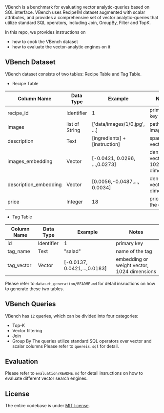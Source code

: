 VBench is a benchmark for evaluating vector analytic-queries based on SQL interface.
VBench uses Recipe1M dataset augmented with scalar attributes, and provides a comprehensive set of vector analytic-queries that utilize standard SQL operators, including Join, GroupBy, Filter and TopK.

In this repo, we provides instructions on 
- how to cook the VBench dataset
- how to evaluate the vector-analytic engines on it

## VBench Dataset

VBench dataset consists of two tables: Recipe Table and Tag Table.

- Recipe Table

| Column Name           | Data Type      | Example                       | Notes                         |
| --------------------- | -------------- | ----------------------------- | ----------------------------- |
| recipe_id             | Identifier     | 1                             | primary key                   |
| images                | list of String | ['data/images/1/0.jpg', ...]  | paths of images               |
| description           | Text           | [ingredients] + [instruction] | sparse vector                 |
| images_embedding      | Vector         | [-0.0421, 0.0296, ...,0.0273] | dense vector, 1024 dimensions |
| description_embedding | Vector         | [0.0056,-0.0487,..., 0.0034]  | dense vect, 1024 dimensions   |
| price                 | Integer        | 18                            | price of the dish             |


- Tag Table

| Column Name | Data Type  | Example                      | Notes                                       |
| ----------- | ---------- | ---------------------------- | ------------------------------------------- |
| id          | Identifier | 1                            | primary key                                 |
| tag_name    | Text       | "salad"                      | name of the tag                             |
| tag_vector  | Vector     | [-0.0137, 0.0421,...,0.0183] | embedding or weight vector, 1024 dimensions |


Please refer to `dataset_generation/README.md` for detail insructions on how to generate these two tables.


## VBench Queries

VBench has `12` queries, which can be divided into four categories: 
- Top-K 
- Vector filtering
- Join
- Group By
The queries utilize standard SQL operators over vector and scalar columns 
Please refer to `quereis.sql` for detail.

## Evaluation

Please refer to `evaluation/README.md` for detail insructions on how to evaluate different vector search engines.

## License
The entire codebase is under [MIT license](./LICENSE).
